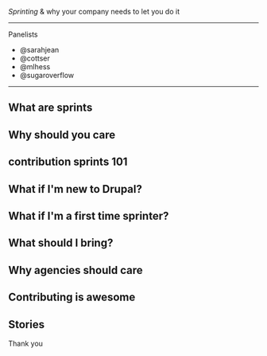 _Sprinting_ & why your company needs to let you do it

---
Panelists

* @sarahjean
* @cottser
* @mlhess
* @sugaroverflow

---
What are sprints
---
Why should you care
---
contribution sprints 101
---
What if I'm new to Drupal?
---
What if I'm a first time sprinter?
---
What should I bring?
---
Why agencies should care
---
Contributing is awesome
---
Stories
---
Thank you

